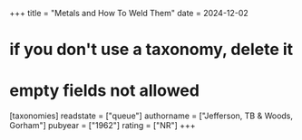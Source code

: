 +++
title = "Metals and How To Weld Them"
date = 2024-12-02
# if you don't use a taxonomy, delete it
# empty fields not allowed
[taxonomies]
  readstate = ["queue"]
  authorname = ["Jefferson, TB & Woods, Gorham"]
  pubyear = ["1962"]
  rating = ["NR"]
+++
